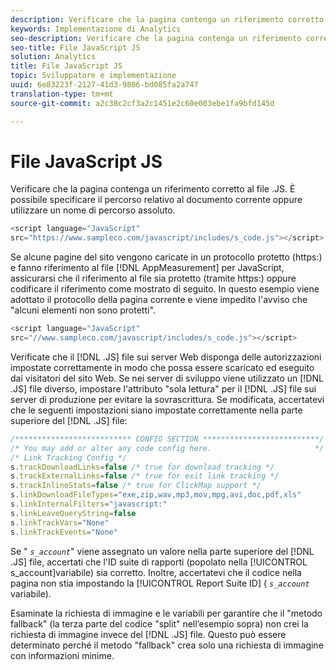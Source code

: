 ```yaml
---
description: Verificare che la pagina contenga un riferimento corretto al file .JS. È possibile specificare il percorso relativo al documento corrente oppure utilizzare un nome di percorso assoluto.
keywords: Implementazione di Analytics
seo-description: Verificare che la pagina contenga un riferimento corretto al file .JS. È possibile specificare il percorso relativo al documento corrente oppure utilizzare un nome di percorso assoluto.
seo-title: File JavaScript JS
solution: Analytics
title: File JavaScript JS
topic: Sviluppatore e implementazione
uuid: 6e83223f-2127-41d3-9806-bd085fa2a747
translation-type: tm+mt
source-git-commit: a2c38c2cf3a2c1451e2c60e003ebe1fa9bfd145d

---
```



# File JavaScript JS

Verificare che la pagina contenga un riferimento corretto al file .JS. È possibile specificare il percorso relativo al documento corrente oppure utilizzare un nome di percorso assoluto.

```js
<script language="JavaScript" 
src="https://www.sampleco.com/javascript/includes/s_code.js"></script>
```

Se alcune pagine del sito vengono caricate in un protocollo protetto (https:) e fanno riferimento al file [!DNL AppMeasurement] per JavaScript, assicurarsi che il riferimento al file sia protetto (tramite https:) oppure codificare il riferimento come mostrato di seguito. In questo esempio viene adottato il protocollo della pagina corrente e viene impedito l'avviso che "alcuni elementi non sono protetti".

```js
<script language="JavaScript" 
src="//www.sampleco.com/javascript/includes/s_code.js"></script>
```

Verificate che il [!DNL .JS] file sui server Web disponga delle autorizzazioni impostate correttamente in modo che possa essere scaricato ed eseguito dai visitatori del sito Web. Se nei server di sviluppo viene utilizzato un [!DNL .JS] file diverso, impostare l'attributo "sola lettura" per il [!DNL .JS] file sui server di produzione per evitare la sovrascrittura. Se modificata, accertatevi che le seguenti impostazioni siano impostate correttamente nella parte superiore del [!DNL .JS] file:

```js
/************************** CONFIG SECTION **************************/
/* You may add or alter any code config here.                       */
/* Link Tracking Config */
s.trackDownloadLinks=false /* true for download tracking */
s.trackExternalLinks=false /* true for exit link tracking */
s.trackInlineStats=false /* true for ClickMap support */
s.linkDownloadFileTypes="exe,zip,wav,mp3,mov,mpg,avi,doc,pdf,xls"
s.linkInternalFilters="javascript:"
s.linkLeaveQueryString=false
s.linkTrackVars="None" 
s.linkTrackEvents="None"
```

Se " *`s_account`*" viene assegnato un valore nella parte superiore del [!DNL .JS] file, accertati che l'ID suite di rapporti (popolato nella [!UICONTROL s_account]variabile) sia corretto. Inoltre, accertatevi che il codice nella pagina non stia impostando la [!UICONTROL Report Suite ID] ( *`s_account`* variabile).

Esaminate la richiesta di immagine e le variabili per garantire che il "metodo fallback" (la terza parte del codice "split" nell’esempio sopra) non crei la richiesta di immagine invece del [!DNL .JS] file. Questo può essere determinato perché il metodo "fallback" crea solo una richiesta di immagine con informazioni minime.
